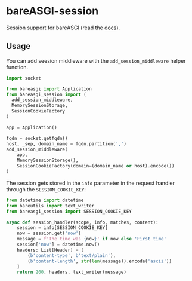 # bareASGI-session

Session support for bareASGI (read the [docs](https://rob-blackbourn.github.io/bareASGI-session/)).

## Usage

You can add seesion middleware with the `add_session_middleware` helper function.

```python
import socket

from bareasgi import Application
from bareasgi_session import (
  add_session_middleware,
  MemorySessionStorage,
  SessionCookieFactory
)

app = Application()

fqdn = socket.getfqdn()
host, _sep, domain_name = fqdn.partition(',')
add_session_middleware(
    app,
    MemorySessionStorage(),
    SessionCookieFactory(domain=(domain_name or host).encode())
)
```

The session gets stored in the `info` parameter in the request handler through the `SESSION_COOKIE_KEY`:

```python
from datetime import datetime
from bareutils import text_writer
from bareasgi_session import SESSION_COOKIE_KEY

async def session_handler(scope, info, matches, content):
    session = info[SESSION_COOKIE_KEY]
    now = session.get('now')
    message = f'The time was {now}' if now else 'First time'
    session['now'] = datetime.now()
    headers: List[Header] = [
        (b'content-type', b'text/plain'),
        (b'content-length', str(len(message)).encode('ascii'))
    ]
    return 200, headers, text_writer(message)
```
